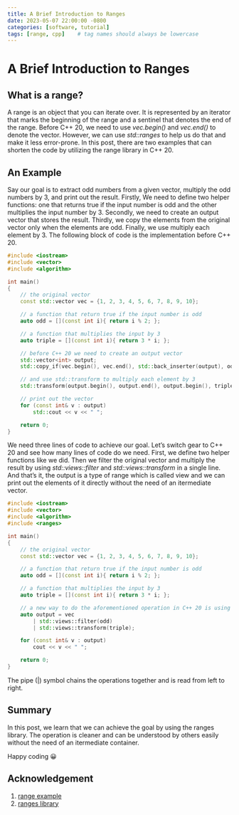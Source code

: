 ```yaml
---
title: A Brief Introduction to Ranges
date: 2023-05-07 22:00:00 -0800
categories: [software, tutorial]
tags: [range, cpp]    # tag names should always be lowercase
---
```



# A Brief Introduction to Ranges

## What is a range?
A range is an object that you can iterate over. It is represented by an iterator that marks the beginning of the range and a sentinel that denotes the end of the range. Before C++ 20, we need to use *vec.begin()* and *vec.end()* to denote the vector. However, we can use *std::ranges* to help us do that and make it less error-prone. In this post, there are two examples that can shorten the code by utilizing the range library in C++ 20.

## An Example
Say our goal is to extract odd numbers from a given vector, multiply the odd numbers by 3, and print out the result. Firstly, We need to define two helper functions: one that returns true if the input number is odd and the other multiplies the input number by 3. Secondly, we need to create an output vector that stores the result. Thirdly, we copy the elements from the original vector only when the elements are odd. Finally, we use multiply each element by 3. The following block of code is the implementation before C++ 20.

```cpp
#include <iostream>
#include <vector>
#include <algorithm>

int main()
{
    // the original vector
    const std::vector vec = {1, 2, 3, 4, 5, 6, 7, 8, 9, 10};

    // a function that return true if the input number is odd
    auto odd = [](const int i){ return i % 2; };

    // a function that multiplies the input by 3
    auto triple = [](const int i){ return 3 * i; };

    // before C++ 20 we need to create an output vector
    std::vector<int> output;
    std::copy_if(vec.begin(), vec.end(), std::back_inserter(output), odd);

    // and use std::transform to multiply each element by 3
    std::transform(output.begin(), output.end(), output.begin(), triple);

    // print out the vector
    for (const int& v : output)
        std::cout << v << " ";

    return 0;
}
```

We need three lines of code to achieve our goal. Let’s switch gear to C++ 20 and see how many lines of code do we need. First, we define two helper functions like we did. Then we filter the original vector and multiply the result by using *std::views::filter* and *std::views::transform* in a single line. And that’s it, the output is a type of range which is called view and we can print out the elements of it directly without the need of an itermediate vector.

```cpp
#include <iostream>
#include <vector>
#include <algorithm>
#include <ranges>

int main()
{
    // the original vector
    const std::vector vec = {1, 2, 3, 4, 5, 6, 7, 8, 9, 10};

    // a function that return true if the input number is odd
    auto odd = [](const int i){ return i % 2; };

    // a function that multiplies the input by 3
    auto triple = [](const int i){ return 3 * i; };

    // a new way to do the aforementioned operation in C++ 20 is using std::view
    auto output = vec
        | std::views::filter(odd)
        | std::views::transform(triple);

    for (const int& v : output)
        cout << v << " ";

    return 0;
}
```

The pipe ($\vert$) symbol chains the operations together and is read from left to right.

## Summary
In this post, we learn that we can achieve the goal by using the ranges library. The operation is cleaner and can be understood by others easily without the need of an itermediate container.

Happy coding 😀

## Acknowledgement
1. [range example](https://learn.microsoft.com/en-us/cpp/standard-library/ranges?view=msvc-170) 
2. [ranges library](https://en.cppreference.com/w/cpp/ranges)
